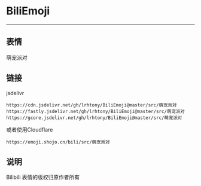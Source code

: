 # BiliEmoji
---
## 表情
萌宠派对
## 链接
jsdelivr
```
https://cdn.jsdelivr.net/gh/lrhtony/BiliEmoji@master/src/萌宠派对
https://fastly.jsdelivr.net/gh/lrhtony/BiliEmoji@master/src/萌宠派对
https://gcore.jsdelivr.net/gh/lrhtony/BiliEmoji@master/src/萌宠派对
```
或者使用Cloudflare
```
https://emoji.shojo.cn/bili/src/萌宠派对
```
## 说明
Bilibili 表情的版权归原作者所有
